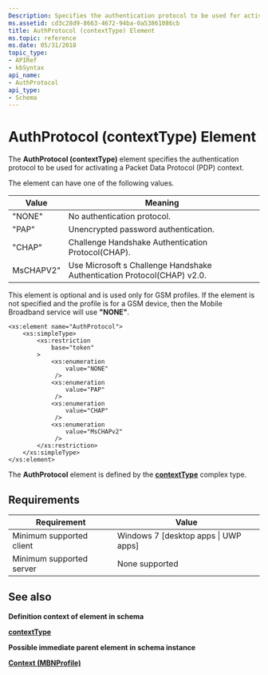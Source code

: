 ```yaml
---
Description: Specifies the authentication protocol to be used for activating a Packet Data Protocol (PDP) context.
ms.assetid: cd3c28d9-8663-4672-94ba-0a53861086cb
title: AuthProtocol (contextType) Element
ms.topic: reference
ms.date: 05/31/2018
topic_type: 
- APIRef
- kbSyntax
api_name: 
- AuthProtocol
api_type: 
- Schema
---
```


# AuthProtocol (contextType) Element

The **AuthProtocol (contextType)** element specifies the authentication protocol to be used for activating a Packet Data Protocol (PDP) context.

The element can have one of the following values.

| Value      | Meaning                                                                 |
|------------|-------------------------------------------------------------------------|
| "NONE"     | No authentication protocol.                                             |
| "PAP"      | Unencrypted password authentication.                                    |
| "CHAP"     | Challenge Handshake Authentication Protocol(CHAP).                      |
|  MsCHAPV2" | Use Microsoft s Challenge Handshake Authentication Protocol(CHAP) v2.0. |



 

This element is optional and is used only for GSM profiles. If the element is not specified and the profile is for a GSM device, then the Mobile Broadband service will use **"NONE"**.

``` syntax
<xs:element name="AuthProtocol">
    <xs:simpleType>
        <xs:restriction
            base="token"
        >
            <xs:enumeration
                value="NONE"
             />
            <xs:enumeration
                value="PAP"
             />
            <xs:enumeration
                value="CHAP"
             />
            <xs:enumeration
                value="MsCHAPv2"
             />
        </xs:restriction>
    </xs:simpleType>
</xs:element>
```

The **AuthProtocol** element is defined by the [**contextType**](schema-contexttype-complextype.md) complex type.

## Requirements



| Requirement | Value |
|-------------------------------------|---------------------------------------------------|
| Minimum supported client<br/> | Windows 7 \[desktop apps \| UWP apps\]<br/> |
| Minimum supported server<br/> | None supported<br/>                         |



## See also

<dl> <dt>

**Definition context of element in schema**
</dt> <dt>

[**contextType**](schema-contexttype-complextype.md)
</dt> <dt>

**Possible immediate parent element in schema instance**
</dt> <dt>

[**Context (MBNProfile)**](schema-context-mbnprofile-element.md)
</dt> </dl>

 

 





